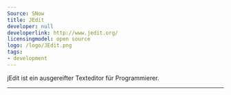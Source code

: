 ```yaml
---
Source: SNow
title: JEdit
developer: null
developerlink: http://www.jedit.org/
licensingmodel: open source
logo: /logo/JEdit.png
tags:
- development
---
```

jEdit ist ein ausgereifter Texteditor für Programmierer.

---
